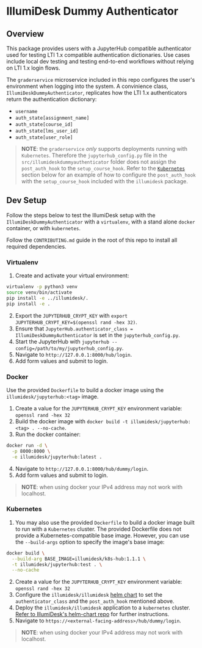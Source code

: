 # IllumiDesk Dummy Authenticator

## Overview

This package provides users with a JupyterHub compatible authenticator used for testing LTI 1.x compatible
authentication dictionaries. Use cases include local dev testing and testing end-to-end workflows without relying on
LTI 1.x login flows.

The `graderservice` microservice included in this repo configures the user's environment when logging into the system. A convinience class, `IllumiDeskDummyAuthenticator`, replicates how the LTI 1.x authenticators return the authentication dictionary:

- `username`
- `auth_state[assignment_name]`
- `auth_state[course_id]`
- `auth_state[lms_user_id]`
- `auth_state[user_role]`

> **NOTE**: the `graderservice` _only_ supports deployments running with `Kubernetes`. Therefore the `jupyterhub_config.py` file in the `src/illumideskdummyauthenticator` folder does not assign the `post_auth_hook` to the `setup_course_hook`. Refer to the [`Kubernetes`](#kubernetes) section below for an example of how to configure the `post_auth_hook` with the `setup_course_hook` included with the `illumidesk` package.

## Dev Setup

Follow the steps below to test the IllumiDesk setup with the `IllumiDeskDummyAuthenticator` with a `virtualenv`, with a stand alone `docker` container, or with `kubernetes`.

Follow the `CONTRIBUTING.md` guide in the root of this repo to install all required dependencies.

### Virtualenv

1. Create and activate your virtual environment:

```bash
virtualenv -p python3 venv
source venv/bin/activate
pip install -e ../illumidesk/.
pip install -e .
```

2. Export the `JUPYTERHUB_CRYPT_KEY` with `export JUPYTERHUB_CRYPT_KEY=$(openssl rand -hex 32)`.
3. Ensure that `JupyterHub.authenticator_class = IllumiDeskDummyAuthenticator` is set in the `jupyterhub_config.py`.
4. Start the JupyterHub with `jupyterhub --config=/path/to/my/jupyterhub_config.py`.
5. Navigate to `http://127.0.0.1:8000/hub/login`.
6. Add form values and submit to login.

### Docker

Use the provided `Dockerfile` to build a docker image using the `illumidesk/jupyterhub:<tag>` image.

1. Create a value for the `JUPYTERHUB_CRYPT_KEY` environment variable: `openssl rand -hex 32`
2. Build the docker image with `docker build -t illumidesk/jupyterhub:<tag> . --no-cache`.
3. Run the docker container:

```bash
docker run -d \
  -p 8000:8000 \
  -e illumidesk/jupyterhub:latest .
```

4. Navigate to `http://127.0.0.1:8000/hub/dummy/login`.
5. Add form values and submit to login.

> **NOTE**: when using docker your IPv4 address may not work with localhost.

### Kubernetes

1. You may also use the provided `Dockerfile` to build a docker image built to run with a `Kubernetes` cluster. The provided Dockerfile does not provide a Kubernetes-compatible base image. However, you can use the `--build-args` option to specify the image's base image:

```bash
docker build \
  --build-arg BASE_IMAGE=illumidesk/k8s-hub:1.1.1 \
  -t illumidesk/jupyterhub:test . \
  --no-cache
```

2. Create a value for the `JUPYTERHUB_CRYPT_KEY` environment variable: `openssl rand -hex 32`
3. Configure the `illumidesk/illumidesk` [helm chart](https://github.com/illumidesk/helm-chart) to set the `authenticator_class` and the `post_auth_hook` mentioned above.
4. Deploy the `illumidesk/illumidesk` application to a `kubernetes` cluster. [Refer to IllumiDesk's helm-chart repo](https://github.com/illumidesk/helm-chart) for further instructions.
5. Navigate to `https://<external-facing-address>/hub/dummy/login`.

> **NOTE**: when using docker your IPv4 address may not work with localhost.